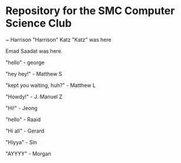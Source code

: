 # Repository for the SMC Computer Science Club

~ Harrison "Harrison" Katz "Katz" was here

Emad Saadat was here.

"hello" - george

"hey hey!" - Matthew S

"kept you waiting, huh?" - Matthew L

"Howdy!" - J. Manuel Z

"Hi!" - Jeong

"hello" - Raaid

"Hi all" - Gerard

"Hiyya" - Sin

"AYYYY" - Morgan
